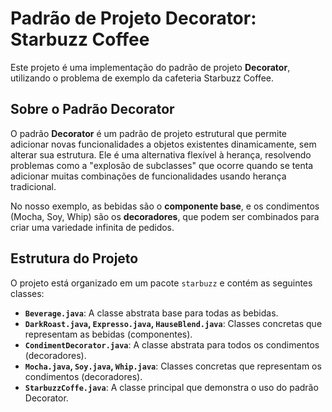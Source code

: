 # Padrão de Projeto Decorator: Starbuzz Coffee

Este projeto é uma implementação do padrão de projeto **Decorator**, utilizando o problema de exemplo da cafeteria Starbuzz Coffee.

## Sobre o Padrão Decorator

O padrão **Decorator** é um padrão de projeto estrutural que permite adicionar novas funcionalidades a objetos existentes dinamicamente, sem alterar sua estrutura. Ele é uma alternativa flexível à herança, resolvendo problemas como a "explosão de subclasses" que ocorre quando se tenta adicionar muitas combinações de funcionalidades usando herança tradicional.

No nosso exemplo, as bebidas são o **componente base**, e os condimentos (Mocha, Soy, Whip) são os **decoradores**, que podem ser combinados para criar uma variedade infinita de pedidos.

## Estrutura do Projeto

O projeto está organizado em um pacote `starbuzz` e contém as seguintes classes:

- **`Beverage.java`**: A classe abstrata base para todas as bebidas.
- **`DarkRoast.java`, `Expresso.java`, `HauseBlend.java`**: Classes concretas que representam as bebidas (componentes).
- **`CondimentDecorator.java`**: A classe abstrata para todos os condimentos (decoradores).
- **`Mocha.java`, `Soy.java`, `Whip.java`**: Classes concretas que representam os condimentos (decoradores).
- **`StarbuzzCoffe.java`**: A classe principal que demonstra o uso do padrão Decorator.
